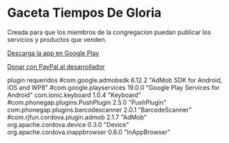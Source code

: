 # Gaceta Tiempos De Gloria
Creada para que los miembros de la congregacion puedan publicar los servicios y productos que venden.

[Descarga la app en Google Play](https://play.google.com/store/apps/details?id=com.IslasCruz.GacetaTiemposDeGloria)

[Donar con PayPal al desarrollador](https://www.paypal.com/cgi-bin/webscr?cmd=_s-xclick&hosted_button_id=TKPBHK9ABRYJG)

plugin requeridos 
#com.google.admobsdk 6.12.2 "AdMob SDK for Android, iOS and WP8"
#com.google.playservices 19.0.0 "Google Play Services for Android"
com.ionic.keyboard 1.0.4 "Keyboard"
#com.phonegap.plugins.PushPlugin 2.5.0 "PushPlugin"
com.phonegap.plugins.barcodescanner 2.0.1 "BarcodeScanner"
#com.rjfun.cordova.plugin.admob 2.1.7 "AdMob"
org.apache.cordova.device 0.3.0 "Device"
org.apache.cordova.inappbrowser 0.6.0 "InAppBrowser"
